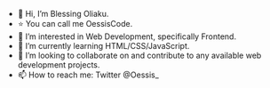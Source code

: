 - 👋 Hi, I’m Blessing Oliaku.
- ⭐️ You can call me OessisCode. 
- 👀 I’m interested in Web Development, specifically Frontend. 
- 🌱 I’m currently learning HTML/CSS/JavaScript. 
- 💞️ I’m looking to collaborate on and contribute to any available web development projects.  
- 📫 How to reach me: Twitter @Oessis_

<!---
Oddlybel/Oddlybel is a ✨ special ✨ repository because its `README.md` (this file) appears on your GitHub profile.
You can click the Preview link to take a look at your changes.
--->
